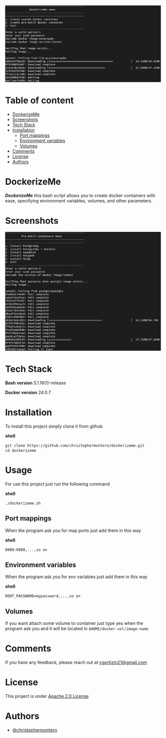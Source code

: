 <p align="center"><img src="assets/dockerizeme.png" alt="logo"></p>
 
# Table of content

- [DockerizeMe](#dockerizeme)
- [Screenshots](#screenshots)
- [Tech Stack](#tech-stack)
- [Installation](#installation)
  - [Port mappings](#port-mappings)
  - [Environment variables](#environment-variables)
  - [Volumes](#volumes)
- [Comments](#comments)
- [License](#license)
- [Authors](#authors)

# DockerizeMe

**_DockerizeMe_** this bash script allows you to create docker containers with ease, specifying environment variables, volumes, and other parameters.
  
# Screenshots

![prebuilt](./assets/prebuilt.png)

# Tech Stack

**Bash version** 5.1.16(1)-release

**Docker version** 24.0.7

# Installation

To install this project simply clone it from github

**shell**

```
git clone https://github.com/christophermontero/dockerizeme.git
cd dockerizeme
```

# Usage

For use this project just run the following command

**shell**

```
./dockerizeme.sh
```

## Port mappings

When the program ask you for map ports just add them in this way

**shell**

```
8080:8080,...,so on
```

## Environment variables

When the program ask you for env variables just add them in this way 

**shell**

```
ROOT_PASSWORD=mypassword,...,so on
```

## Volumes

If you want attach some volume to container just type yes when the program ask you and it will be located in `$HOME/docker-vol/image-name`

# Comments

If you have any feedback, please reach out at cgortizm21@gmail.com

# License

This project is under [Apache 2.0 License](https://www.apache.org/licenses/LICENSE-2.0)

# Authors

- [@christophermontero](https://github.com/christophermontero)


